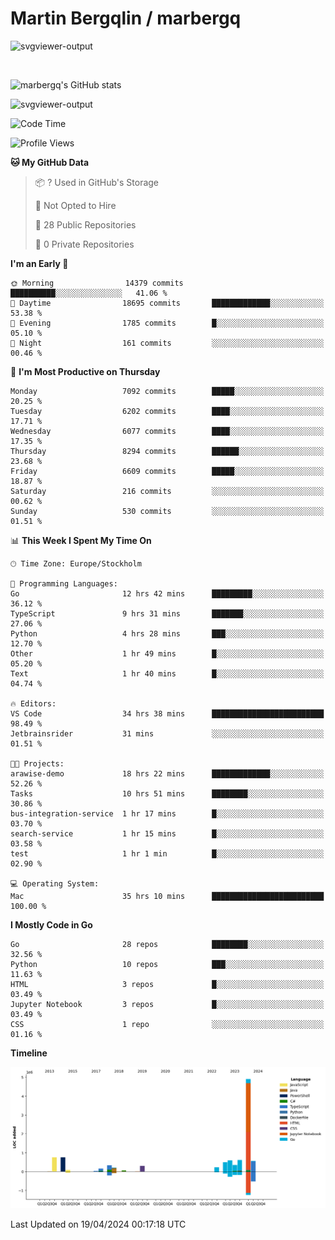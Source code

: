 # Martin Bergqlin / marbergq

![svgviewer-output](https://user-images.githubusercontent.com/2405410/206014777-22d41ecb-c24f-421d-b7d9-bba2cb5bb0de.svg)

<br>

<!--- [![Martin's Week](https://github-readme-stats.vercel.app/api/wakatime?username=marbergq&theme=dark)](https://github.com/anuraghazra/github-readme-stats) -->

![marbergq's GitHub stats](https://github-readme-stats.vercel.app/api?username=marbergq&count_private=true&show_icons=true)

![svgviewer-output](https://wakatime.com/badge/user/3f0a2069-6683-4e19-9a4a-7d21ea815067.svg)

<!--START_SECTION:waka-->
![Code Time](http://img.shields.io/badge/Code%20Time-3%2C961%20hrs%2012%20mins-blue)

![Profile Views](http://img.shields.io/badge/Profile%20Views-0-blue)

**🐱 My GitHub Data** 

> 📦 ? Used in GitHub's Storage 
 > 
> 🚫 Not Opted to Hire
 > 
> 📜 28 Public Repositories 
 > 
> 🔑 0 Private Repositories 
 > 
**I'm an Early 🐤** 

```text
🌞 Morning                14379 commits       ██████████░░░░░░░░░░░░░░░   41.06 % 
🌆 Daytime                18695 commits       █████████████░░░░░░░░░░░░   53.38 % 
🌃 Evening                1785 commits        █░░░░░░░░░░░░░░░░░░░░░░░░   05.10 % 
🌙 Night                  161 commits         ░░░░░░░░░░░░░░░░░░░░░░░░░   00.46 % 
```
📅 **I'm Most Productive on Thursday** 

```text
Monday                   7092 commits        █████░░░░░░░░░░░░░░░░░░░░   20.25 % 
Tuesday                  6202 commits        ████░░░░░░░░░░░░░░░░░░░░░   17.71 % 
Wednesday                6077 commits        ████░░░░░░░░░░░░░░░░░░░░░   17.35 % 
Thursday                 8294 commits        ██████░░░░░░░░░░░░░░░░░░░   23.68 % 
Friday                   6609 commits        █████░░░░░░░░░░░░░░░░░░░░   18.87 % 
Saturday                 216 commits         ░░░░░░░░░░░░░░░░░░░░░░░░░   00.62 % 
Sunday                   530 commits         ░░░░░░░░░░░░░░░░░░░░░░░░░   01.51 % 
```


📊 **This Week I Spent My Time On** 

```text
🕑︎ Time Zone: Europe/Stockholm

💬 Programming Languages: 
Go                       12 hrs 42 mins      █████████░░░░░░░░░░░░░░░░   36.12 % 
TypeScript               9 hrs 31 mins       ███████░░░░░░░░░░░░░░░░░░   27.06 % 
Python                   4 hrs 28 mins       ███░░░░░░░░░░░░░░░░░░░░░░   12.70 % 
Other                    1 hr 49 mins        █░░░░░░░░░░░░░░░░░░░░░░░░   05.20 % 
Text                     1 hr 40 mins        █░░░░░░░░░░░░░░░░░░░░░░░░   04.74 % 

🔥 Editors: 
VS Code                  34 hrs 38 mins      █████████████████████████   98.49 % 
Jetbrainsrider           31 mins             ░░░░░░░░░░░░░░░░░░░░░░░░░   01.51 % 

🐱‍💻 Projects: 
arawise-demo             18 hrs 22 mins      █████████████░░░░░░░░░░░░   52.26 % 
Tasks                    10 hrs 51 mins      ████████░░░░░░░░░░░░░░░░░   30.86 % 
bus-integration-service  1 hr 17 mins        █░░░░░░░░░░░░░░░░░░░░░░░░   03.70 % 
search-service           1 hr 15 mins        █░░░░░░░░░░░░░░░░░░░░░░░░   03.58 % 
test                     1 hr 1 min          █░░░░░░░░░░░░░░░░░░░░░░░░   02.90 % 

💻 Operating System: 
Mac                      35 hrs 10 mins      █████████████████████████   100.00 % 
```

**I Mostly Code in Go** 

```text
Go                       28 repos            ████████░░░░░░░░░░░░░░░░░   32.56 % 
Python                   10 repos            ███░░░░░░░░░░░░░░░░░░░░░░   11.63 % 
HTML                     3 repos             █░░░░░░░░░░░░░░░░░░░░░░░░   03.49 % 
Jupyter Notebook         3 repos             █░░░░░░░░░░░░░░░░░░░░░░░░   03.49 % 
CSS                      1 repo              ░░░░░░░░░░░░░░░░░░░░░░░░░   01.16 % 
```



**Timeline**

![Lines of Code chart](https://raw.githubusercontent.com/marbergq/marbergq/main/assets/bar_graph.png)


 Last Updated on 19/04/2024 00:17:18 UTC
<!--END_SECTION:waka-->
